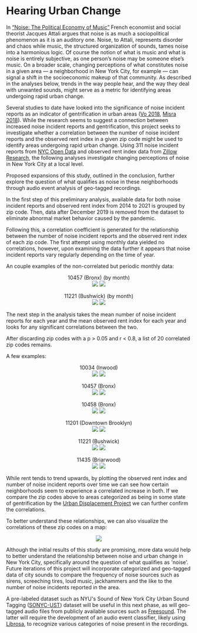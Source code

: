 # Hearing Urban Change

In [“Noise: The Political Economy of Music”](https://monoskop.org/images/6/67/Attali_Jacques_Noise_The_Political_Economy_of_Music.pdf) French economist and social theorist Jacques Attali argues that noise is as much a sociopolitical phenomenon as it is an auditory one. Noise, to Attali, represents disorder and chaos while music, the structured organization of sounds, tames noise into a harmonious logic. Of course the notion of what is music and what is noise is entirely subjective, as one person’s noise may be someone else’s music. On a broader scale, changing perceptions of what constitutes noise in a given area — a neighborhood in New York City, for example — can signal a shift in the socioeconomic makeup of that community. As described in the analyses below, trends in the way people hear, and the way they deal with unwanted sounds, might serve as a metric for identifying areas undergoing rapid urban change.

Several studies to date have looked into the significance of noise incident reports as an indicator of gentrification in urban areas ([Vo 2018](https://www.buzzfeednews.com/article/lamvo/gentrification-complaints-311-new-york), [Misra 2018](https://www.bloomberg.com/news/articles/2018-10-18/in-new-york-city-gentrification-brings-more-311-calls)). While the research seems to suggest a connection between increased noise incident reports and gentrification, this project seeks to investigate whether a correlation between the number of noise incident reports and the observed rent index in a given zip code might be used to identify areas undergoing rapid urban change. Using 311 noise incident reports from [NYC Open Data](https://data.cityofnewyork.us/Social-Services/311-Noise-Complaints/p5f6-bkga/data) and observed rent index data from [Zillow Research](https://www.zillow.com/research/data/), the following analyses investigate changing perceptions of noise in New York City at a local level.

Proposed expansions of this study, outlined in the conclusion, further explore the question of what qualifies as noise in these neighborhoods through audio event analysis of geo-tagged recordings.

In the first step of this preliminary analysis, available data for both noise incident reports and observed rent index from 2014 to 2021 is grouped by zip code. Then, data after December 2019 is removed from the dataset to eliminate abnormal market behavior caused by the pandemic.

Following this, a correlation coefficient is generated for the relationship between the number of noise incident reports and the observed rent index of each zip code. The first attempt using monthly data yielded no correlations, however, upon examining the data further it appears that noise incident reports vary regularly depending on the time of year.

An couple examples of the non-correlated but periodic monthly data:

<p align="center">
  10457 (Bronx) (by month)<br>
  <img src="https://github.com/martimgalvao/hearing_urban_change/blob/main/month_plot_rent_noise_output/month_plot_rent_vs_noise10457.png" />
  <img src="https://github.com/martimgalvao/hearing_urban_change/blob/main/months_output/month_output_10457.png" />
  
<p align="center">
  11221 (Bushwick) (by month)<br>
  <img src="https://github.com/martimgalvao/hearing_urban_change/blob/main/month_plot_rent_noise_output/month_plot_rent_vs_noise11221.png" />
  <img src="https://github.com/martimgalvao/hearing_urban_change/blob/main/months_output/month_output_11221.png" />

The next step in the analysis takes the mean number of noise incident reports for each year and the mean observed rent index for each year and looks for any significant correlations between the two.

After discarding zip codes with a p > 0.05 and r < 0.8, a list of 20 correlated zip codes remains.

A few examples:

<p align="center">
  10034 (Inwood) <br>
  <img src="https://github.com/martimgalvao/hearing_urban_change/blob/main/year_plot_rent_noise_output/year_plot_rent_vs_noise10034.png" />
  <img src="https://github.com/martimgalvao/hearing_urban_change/blob/main/years_output/year_output_10034.png" />
</p>

<p align="center">
  10457 (Bronx) <br>
  <img src="https://github.com/martimgalvao/hearing_urban_change/blob/main/year_plot_rent_noise_output/year_plot_rent_vs_noise10457.png" />
  <img src="https://github.com/martimgalvao/hearing_urban_change/blob/main/years_output/year_output_10457.png" />
</p>

<p align="center">
  10458 (Bronx) <br>
  <img src="https://github.com/martimgalvao/hearing_urban_change/blob/main/year_plot_rent_noise_output/year_plot_rent_vs_noise10458.png" />
  <img src="https://github.com/martimgalvao/hearing_urban_change/blob/main/years_output/year_output_10458.png" />
</p>

<p align="center">
  11201 (Downtown Brooklyn) <br>
  <img src="https://github.com/martimgalvao/hearing_urban_change/blob/main/year_plot_rent_noise_output/year_plot_rent_vs_noise11201.png" />
  <img src="https://github.com/martimgalvao/hearing_urban_change/blob/main/years_output/year_output_11201.png" />
</p>

<p align="center">
  11221 (Bushwick) <br>
  <img src="https://github.com/martimgalvao/hearing_urban_change/blob/main/year_plot_rent_noise_output/year_plot_rent_vs_noise11221.png" />
  <img src="https://github.com/martimgalvao/hearing_urban_change/blob/main/years_output/year_output_11221.png" />
</p>

<p align="center">
  11435 (Briarwood) <br>
  <img src="https://github.com/martimgalvao/hearing_urban_change/blob/main/year_plot_rent_noise_output/year_plot_rent_vs_noise11435.png" />
  <img src="https://github.com/martimgalvao/hearing_urban_change/blob/main/years_output/year_output_11435.png" />
</p>

While rent tends to trend upwards, by plotting the observed rent index and number of noise incident reports over time we can see how certain neighborhoods seem to experience a correlated increase in both. If we compare the zip codes above to areas categorized as being in some state of gentrification by the [Urban Displacement Project](https://www.urbandisplacement.org/maps/ny) we can further confirm the correlations. 

To better understand these relationships, we can also visualize the correlations of these zip codes on a map:

<p align="center">
  <img src="https://github.com/martimgalvao/hearing_urban_change/blob/main/year_r_map.png" />
</p>

Although the initial results of this study are promising, more data would help to better understand the relationship between noise and urban change in New York City, specifically around the question of what qualifies as 'noise'. Future iterations of this project will incorporate categorized and geo-tagged data of city sounds to compare the frequency of noise sources such as sirens, screeching tires, loud music, jackhammers and the like to the number of noise incidents reported in the area.

A pre-labeled dataset such as NYU's Sound of New York City Urban Sound Tagging ([SONYC-UST](https://wp.nyu.edu/sonyc/)) dataset will be useful in this next phase, as will geo-tagged audio files from publicly available sources such as [Freesound](https://freesound.org). The latter will require the development of an audio event classifier, likely using [Librosa](https://librosa.org), to recognize various categories of noise present in the recordings.
